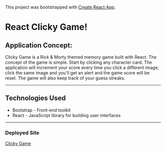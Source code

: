 This project was bootstrapped with [Create React App](https://github.com/facebook/create-react-app).

# React Clicky Game!

## Application Concept:
Clicky Game is a Rick & Morty themed memory game built with React. The concept of the game is simple. Start by clicking any character card. The application will increment your score every time you click a different image, click the same image and you'll get an alert and the game score will be reset. The game will also keep track of your guess streaks. 

***
## Technologies Used
* Bootstrap - Front-end toolkit
* React - JavaScript library for building user interfaces

***
### Deployed Site
[Clicky Game](https://giantrotta24.github.io/clicky-game/)    

